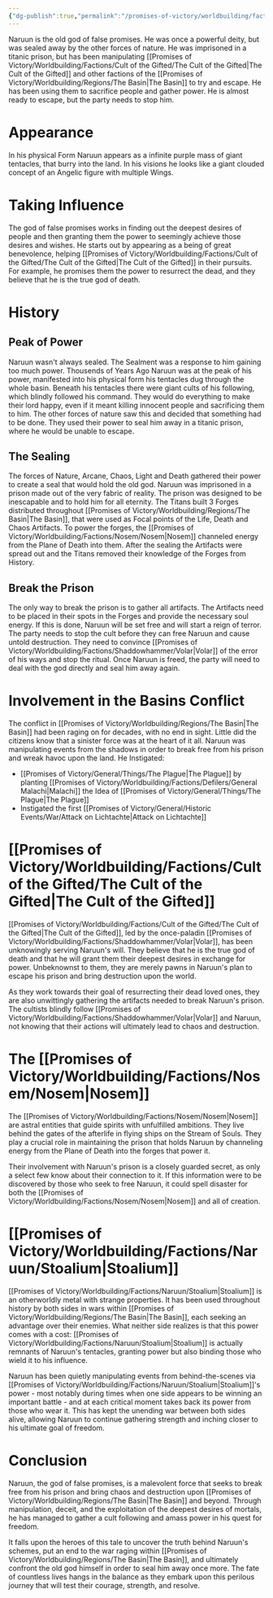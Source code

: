 ```yaml
---
{"dg-publish":true,"permalink":"/promises-of-victory/worldbuilding/factions/naruun/naruun/","title":"Naruun","noteIcon":"NPC","created":"","updated":""}
---
```



Naruun is the old god of false promises. He was once a powerful deity, but was sealed away by the other forces of nature. He was imprisoned in a titanic prison, but has been manipulating [[Promises of Victory/Worldbuilding/Factions/Cult of the Gifted/The Cult of the Gifted\|The Cult of the Gifted]]  and other factions of the [[Promises of Victory/Worldbuilding/Regions/The Basin\|The Basin]] to try and escape. He has been using them to sacrifice people and gather power. He is almost ready to escape, but the party needs to stop him.

# Appearance
In his physical Form Naruun appears as a infinite purple mass of giant tentacles, that burry into the land.
In his visions he looks like a giant clouded concept of an Angelic figure with multiple Wings.

# Taking Influence
The god of false promises works in finding out the deepest desires of people and then granting them the power to seemingly achieve those desires and wishes.
He starts out by appearing as a being of great benevolence, helping [[Promises of Victory/Worldbuilding/Factions/Cult of the Gifted/The Cult of the Gifted\|The Cult of the Gifted]] in their pursuits. For example, he promises them the power to resurrect the dead, and they believe that he is the true god of death.

# History

## Peak of Power

Naruun wasn't always sealed. The Sealment was a response to him gaining too much power.
Thousends of Years Ago Naruun was at the peak of his power, manifested into his physical form his tentacles dug through the whole basin.
Beneath his tentacles there were giant cults of his following, which blindly followed his command.
They would do everything to make their lord happy, even if it meant killing innocent people and sacrificing them to him. The other forces of nature saw this and decided that something had to be done. They used their power to seal him away in a titanic prison, where he would be unable to escape.

## The Sealing

The forces of Nature, Arcane, Chaos, Light and Death gathered their power to create a seal that would hold the old god.
Naruun was imprisoned in a prison made out of the very fabric of reality. The prison was designed to be inescapable and to hold him for all eternity.
The Titans built 3 Forges distributed throughout [[Promises of Victory/Worldbuilding/Regions/The Basin\|The Basin]], that were used as Focal points of the Life, Death and Chaos Artifacts.
To power the forges, the [[Promises of Victory/Worldbuilding/Factions/Nosem/Nosem\|Nosem]] channeled energy from the Plane of Death into them.
After the sealing the Artifacts were spread out and the Titans removed their knowledge of the Forges from History.

## Break the Prison

The only way to break the prison is to gather all artifacts. The Artifacts need to be placed in their spots in the Forges and provide the necessary soul energy.
If this is done, Naruun will be set free and will start a reign of terror.
The party needs to stop the cult before they can free Naruun and cause untold destruction. They need to convince [[Promises of Victory/Worldbuilding/Factions/Shaddowhammer/Volar\|Volar]] of the error of his ways and stop the ritual. Once Naruun is freed, the party will need to deal with the god directly and seal him away again.

# Involvement in the Basins Conflict
The conflict in [[Promises of Victory/Worldbuilding/Regions/The Basin\|The Basin]] had been raging on for decades, with no end in sight. Little did the citizens know that a sinister force was at the heart of it all. Naruun was manipulating events from the shadows in order to break free from his prison and wreak havoc upon the land.
He Instigated:
- [[Promises of Victory/General/Things/The Plague\|The Plague]] by planting [[Promises of Victory/Worldbuilding/Factions/Defilers/General Malachi\|Malachi]] the Idea of [[Promises of Victory/General/Things/The Plague\|The Plague]]
- Instigated the first [[Promises of Victory/General/Historic Events/War/Attack on Lichtachte\|Attack on Lichtachte]]
# [[Promises of Victory/Worldbuilding/Factions/Cult of the Gifted/The Cult of the Gifted\|The Cult of the Gifted]]

[[Promises of Victory/Worldbuilding/Factions/Cult of the Gifted/The Cult of the Gifted\|The Cult of the Gifted]], led by the once-paladin [[Promises of Victory/Worldbuilding/Factions/Shaddowhammer/Volar\|Volar]], has been unknowingly serving Naruun's will. They believe that he is the true god of death and that he will grant them their deepest desires in exchange for power. Unbeknownst to them, they are merely pawns in Naruun's plan to escape his prison and bring destruction upon the world.

As they work towards their goal of resurrecting their dead loved ones, they are also unwittingly gathering the artifacts needed to break Naruun's prison. The cultists blindly follow [[Promises of Victory/Worldbuilding/Factions/Shaddowhammer/Volar\|Volar]] and Naruun, not knowing that their actions will ultimately lead to chaos and destruction.

# The [[Promises of Victory/Worldbuilding/Factions/Nosem/Nosem\|Nosem]]

The [[Promises of Victory/Worldbuilding/Factions/Nosem/Nosem\|Nosem]] are astral entities that guide spirits with unfulfilled ambitions. They live behind the gates of the afterlife in flying ships on the Stream of Souls. They play a crucial role in maintaining the prison that holds Naruun by channeling energy from the Plane of Death into the forges that power it.

Their involvement with Naruun's prison is a closely guarded secret, as only a select few know about their connection to it. If this information were to be discovered by those who seek to free Naruun, it could spell disaster for both the [[Promises of Victory/Worldbuilding/Factions/Nosem/Nosem\|Nosem]] and all of creation.

# [[Promises of Victory/Worldbuilding/Factions/Naruun/Stoalium\|Stoalium]]

[[Promises of Victory/Worldbuilding/Factions/Naruun/Stoalium\|Stoalium]] is an otherworldly metal with strange properties. It has been used throughout history by both sides in wars within [[Promises of Victory/Worldbuilding/Regions/The Basin\|The Basin]], each seeking an advantage over their enemies. What neither side realizes is that this power comes with a cost: [[Promises of Victory/Worldbuilding/Factions/Naruun/Stoalium\|Stoalium]] is actually remnants of Naruun's tentacles, granting power but also binding those who wield it to his influence.

Naruun has been quietly manipulating events from behind-the-scenes via [[Promises of Victory/Worldbuilding/Factions/Naruun/Stoalium\|Stoalium]]'s power - most notably during times when one side appears to be winning an important battle - and at each critical moment takes back its power from those who wear it. This has kept the unending war between both sides alive, allowing Naruun to continue gathering strength and inching closer to his ultimate goal of freedom.

# Conclusion

Naruun, the god of false promises, is a malevolent force that seeks to break free from his prison and bring chaos and destruction upon [[Promises of Victory/Worldbuilding/Regions/The Basin\|The Basin]] and beyond. Through manipulation, deceit, and the exploitation of the deepest desires of mortals, he has managed to gather a cult following and amass power in his quest for freedom.

It falls upon the heroes of this tale to uncover the truth behind Naruun's schemes, put an end to the war raging within [[Promises of Victory/Worldbuilding/Regions/The Basin\|The Basin]], and ultimately confront the old god himself in order to seal him away once more. The fate of countless lives hangs in the balance as they embark upon this perilous journey that will test their courage, strength, and resolve.